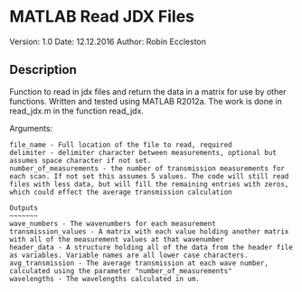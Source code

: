 MATLAB Read JDX Files
=====================
Version: 1.0
Date: 12.12.2016
Author: Robin Eccleston

Description
-----------
Function to read in jdx files and return the data in a matrix for use by other functions. Written and tested using MATLAB R2012a. The work is done in read_jdx.m in the function read_jdx.

Arguments:
~~~~~~~~~~
file_name - Full location of the file to read, required
delimiter - delimiter character between measurements, optional but assumes space character if not set.
number_of_measurements - the number of transmission measurements for each scan. If not set this assumes 5 values. The code will still read files with less data, but will fill the remaining entries with zeros, which could effect the average transmission calculation
 
Outputs
~~~~~~~
wave_numbers - The wavenumbers for each measurement
transmission_values - A matrix with each value holding another matrix with all of the measurement values at that wavenumber
header_data - A structure holding all of the data from the header file as variables. Variable names are all lower case characters.
avg_transmission - The average transmission at each wave number, calculated using the parameter "number_of_measurements"
wavelengths - The wavelengths calculated in um.
